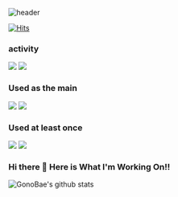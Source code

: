 <!--Header-->
![header](https://capsule-render.vercel.app/api?type=wave&color=auto&customColorList=0,2,2,5,30&height=300&section=header&text=Welcome%20GitHub&fontSize=80&fontAlignY=40&desc=GonoBae&animation=twinkling)

<!--Hits-->
[![Hits](https://hits.seeyoufarm.com/api/count/incr/badge.svg?url=https://github.com/GonoBae&count_bg=%23099DD7&title_bg=%23555555&icon=&icon_color=%23E7E7E7&title=hits&edge_flat=false)](https://hits.seeyoufarm.com)

<!--Badges-->
### activity
<a href="https://medium.com/me/stories/public" target="_blank"><img src="https://img.shields.io/badge/MediumBlog-blueviolet?style=flat-square&logo=Medium&logoColor=white"/></a>
<a href="https://gonobae.github.io/" target="_blank"><img src="https://img.shields.io/badge/GitHubPost-blueviolet?style=flat-square&logo=GitHub Pages&logoColor=white"/></a>
### Used  as the main
<img src="https://img.shields.io/badge/Unity-critical?style=for-the-badge&logo=Unity&logoColor=white"></a> 
<img src="https://img.shields.io/badge/c#-00599C?style=flat-square&logo=c%2B%2B&logoColor=white"/></a>
### Used at least once
<img src="https://img.shields.io/badge/c++-00599C?style=flat-square&logo=c%2B%2B&logoColor=white"/></a>
<img src="https://img.shields.io/badge/C-00599C?style=flat-square&logo=c%2B%2B&logoColor=white"/></a>

### Hi there 👋 Here is What I'm Working On!!

![GonoBae's github stats](https://github-readme-stats.vercel.app/api?username=GonoBae&show_icons=true)
